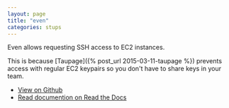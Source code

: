 ```yaml
---
layout: page
title: "even"
categories: stups
---
```


Even allows requesting SSH access to EC2 instances.

This is because [Taupage]({% post_url 2015-03-11-taupage %}) prevents access with regular EC2 keypairs so you don't have to share keys in your team.

* [View on Github](https://github.com/zalando-stups/even)
* [Read documention on Read the Docs](http://docs.stups.io/en/latest/components/even.html)
